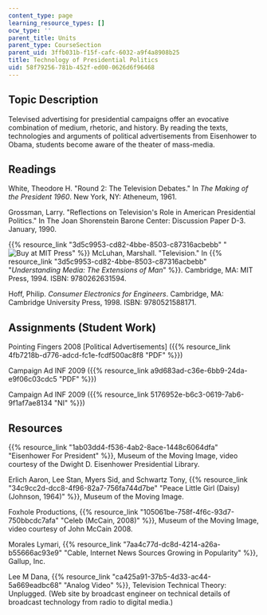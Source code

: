 ```yaml
---
content_type: page
learning_resource_types: []
ocw_type: ''
parent_title: Units
parent_type: CourseSection
parent_uid: 3ffb031b-f15f-cafc-6032-a9f4a8908b25
title: Technology of Presidential Politics
uid: 58f79256-781b-452f-ed00-0626d6f96468
---
```


Topic Description
-----------------

Televised advertising for presidential campaigns offer an evocative combination of medium, rhetoric, and history. By reading the texts, technologies and arguments of political advertisements from Eisenhower to Obama, students become aware of the theater of mass-media.

Readings
--------

White, Theodore H. "Round 2: The Television Debates." In _The Making of the President 1960_. New York, NY: Atheneum, 1961.

Grossman, Larry. "Reflections on Television's Role in American Presidential Politics." In The Joan Shorenstein Barone Center: Discussion Paper D-3. January, 1990.

{{% resource_link "3d5c9953-cd82-4bbe-8503-c87316acbebb" "![Buy at MIT Press](/images/mp_logo.gif)" %}} McLuhan, Marshall. "Television." In {{% resource_link "3d5c9953-cd82-4bbe-8503-c87316acbebb" "_Understanding Media: The Extensions of Man_" %}}. Cambridge, MA: MIT Press, 1994. ISBN: 9780262631594.

Hoff, Philip. _Consumer Electronics for Engineers_. Cambridge, MA: Cambridge University Press, 1998. ISBN: 9780521588171.

Assignments (Student Work)
--------------------------

Pointing Fingers 2008 \[Political Advertisements\] ({{% resource_link 4fb7218b-d776-adcd-fc1e-fcdf500ac8f8 "PDF" %}})

Campaign Ad INF 2009 ({{% resource_link a9d683ad-c36e-6bb9-24da-e9f06c03cdc5 "PDF" %}})

Campaign Ad INF 2009 ({{% resource_link 5176952e-b6c3-0619-7ab6-9f1af7ae8134 "NI" %}})

Resources
---------

{{% resource_link "1ab03dd4-f536-4ab2-8ace-1448c6064dfa" "Eisenhower For President" %}}, Museum of the Moving Image, video courtesy of the Dwight D. Eisenhower Presidential Library.

Erlich Aaron, Lee Stan, Myers Sid, and Schwartz Tony, {{% resource_link "34c9cc2d-dcc8-4f96-82a7-756fa744d7be" "Peace Little Girl (Daisy) (Johnson, 1964)" %}}, Museum of the Moving Image.

Foxhole Productions, {{% resource_link "105061be-758f-4f6c-93d7-750bbcdc7afa" "Celeb (McCain, 2008)" %}}, Museum of the Moving Image, video courtesy of John McCain 2008.

Morales Lymari, {{% resource_link "7aa4c77d-dc8d-4214-a26a-b55666ac93e9" "Cable, Internet News Sources Growing in Popularity" %}}, Gallup, Inc.

Lee M Dana, {{% resource_link "ca425a91-37b5-4d33-ac44-5a669eadbc68" "Analog Video" %}}, Television Technical Theory: Unplugged. (Web site by broadcast engineer on technical details of broadcast technology from radio to digital media.)
